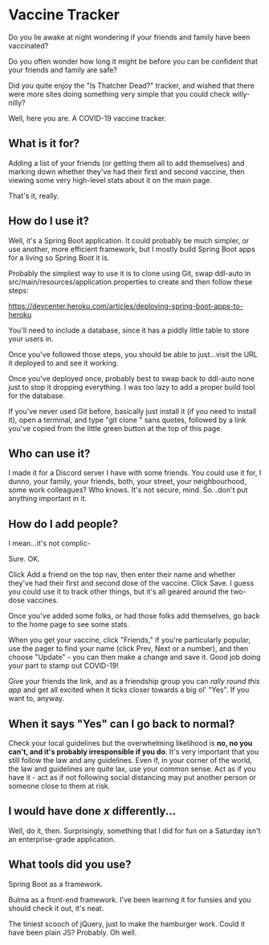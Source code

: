# Vaccine Tracker

Do you lie awake at night wondering if your friends and family have been vaccinated?

Do you often wonder how long it might be before you can be confident that your friends and family are safe?

Did you quite enjoy the "Is Thatcher Dead?" tracker, and wished that there were more sites doing something very simple that you could check willy-nilly?

Well, here you are. A COVID-19 vaccine tracker.

## What is it for?

Adding a list of your friends (or getting them all to add themselves) and marking down whether they've had their first and second vaccine, then viewing some very high-level stats about it on the main page.

That's it, really.

## How do I use it?

Well, it's a Spring Boot application. It could probably be much simpler, or use another, more efficient framework, but I mostly build Spring Boot apps for a living so Spring Boot it is.

Probably the simplest way to use it is to clone using Git, swap ddl-auto in src/main/resources/application.properties to create and then follow these steps:

https://devcenter.heroku.com/articles/deploying-spring-boot-apps-to-heroku

You'll need to include a database, since it has a piddly little table to store your users in.

Once you've followed those steps, you should be able to just...visit the URL it deployed to and see it working.

Once you've deployed once, probably best to swap back to ddl-auto none just to stop it dropping everything. I was too lazy to add a proper build tool for the database.

If you've never used Git before, basically just install it (if you need to install it), open a terminal, and type "git clone " sans quotes, followed by a link you've copied from the little green button at the top of this page.

## Who can use it?

I made it for a Discord server I have with some friends. You could use it for, I dunno, your family, your friends, both, your street, your neighbourhood, some work colleagues? Who knows. It's not secure, mind. So...don't put anything important in it.

## How do I add people?

I mean...it's not complic-

Sure. OK.

Click Add a friend on the top nav, then enter their name and whether they've had their first and second dose of the vaccine. Click Save. I guess you could use it to track other things, but it's all geared around the two-dose vaccines.

Once you've added some folks, or had those folks add themselves, go back to the home page to see some stats.

When you get your vaccine, click "Friends," if you're particularly popular, use the pager to find your name (click Prev, Next or a number), and then choose "Update" - you can then make a change and save it. Good job doing your part to stamp out COVID-19!

Give your friends the link, and as a friendship group you can *rally round this app* and get all excited when it ticks closer towards a big ol' "Yes". If you want to, anyway.

## When it says "Yes" can I go back to normal?

Check your local guidelines but the overwhelming likelihood is **no, no you can't, and it's probably irresponsible if you do**. It's very important that you still follow the law and any guidelines. Even if, in your corner of the world, the law and guidelines are quite lax, use your common sense. Act as if you have it - act as if not following social distancing may put another person or someone close to them at risk.

## I would have done *x* differently...

Well, do it, then. Surprisingly, something that I did for fun on a Saturday isn't an enterprise-grade application.

## What tools did you use?

Spring Boot as a framework.

Bulma as a front-end framework. I've been learning it for funsies and you should check it out, it's neat.

The tiniest scooch of jQuery, just to make the hamburger work. Could it have been plain JS? Probably. Oh well.
